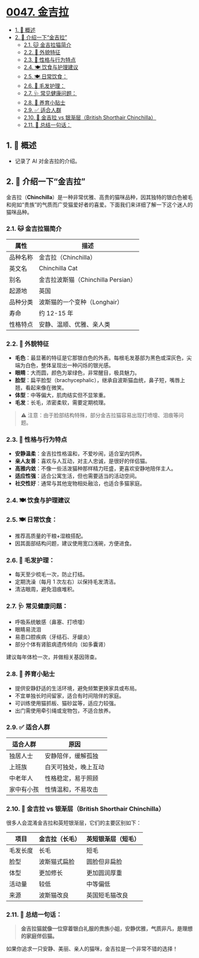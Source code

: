 # [0047. 金吉拉](https://github.com/tnotesjs/TNotes.notes/tree/main/notes/0047.%20%E9%87%91%E5%90%89%E6%8B%89)

<!-- region:toc -->

- [1. 📝 概述](#1--概述)
- [2. 🤖 介绍一下“金吉拉”](#2--介绍一下金吉拉)
  - [2.1. 🐱 金吉拉猫简介](#21--金吉拉猫简介)
  - [2.2. 🌟 外貌特征](#22--外貌特征)
  - [2.3. 🧠 性格与行为特点](#23--性格与行为特点)
  - [2.4. 🍽 饮食与护理建议](#24--饮食与护理建议)
  - [2.5. 🍽 日常饮食：](#25--日常饮食)
  - [2.6. 💆 毛发护理：](#26--毛发护理)
  - [2.7. 🩺 常见健康问题：](#27--常见健康问题)
  - [2.8. 🐾 养育小贴士](#28--养育小贴士)
  - [2.9. ✅ 适合人群](#29--适合人群)
  - [2.10. 📸 金吉拉 vs 银渐层（British Shorthair Chinchilla）](#210--金吉拉-vs-银渐层british-shorthair-chinchilla)
  - [2.11. 🧡 总结一句话：](#211--总结一句话)

<!-- endregion:toc -->

## 1. 📝 概述

- 记录了 AI 对金吉拉的介绍。

## 2. 🤖 介绍一下“金吉拉”

金吉拉（**Chinchilla**）是一种非常优雅、高贵的猫咪品种，因其独特的银白色被毛和宛如“贵族”的气质而广受猫爱好者的喜爱。下面我们来详细了解一下这个迷人的猫咪品种。

### 2.1. 🐱 金吉拉猫简介

| 属性     | 描述                               |
| -------- | ---------------------------------- |
| 品种名称 | 金吉拉（Chinchilla）               |
| 英文名   | Chinchilla Cat                     |
| 别名     | 金吉拉波斯猫（Chinchilla Persian） |
| 起源地   | 英国                               |
| 品种分类 | 波斯猫的一个变种（Longhair）       |
| 寿命     | 约 12-15 年                        |
| 性格特点 | 安静、温顺、优雅、亲人类           |

### 2.2. 🌟 外貌特征

- **毛色**：最显著的特征是它那银白色的外表。每根毛发基部为黑色或深灰色，尖端为白色，整体呈现出一种闪烁的银光感。
- **眼睛**：大而圆，颜色为翠绿色，非常醒目，极具魅力。
- **脸型**：扁平脸型（brachycephalic），继承自波斯猫血统，鼻子短，嘴唇上翘，看起来像在微笑。
- **体型**：中等偏大，肌肉结实但不显笨重。
- **毛发**：长毛，浓密柔软，需要定期梳理。

> ⚠️ 注意：由于脸部结构特殊，部分金吉拉猫容易出现打喷嚏、泪痕等问题。

### 2.3. 🧠 性格与行为特点

- **安静温柔**：金吉拉性格温和，不爱吵闹，适合室内饲养。
- **亲人友善**：喜欢与人互动，对主人忠诚，是很好的伴侣猫。
- **高雅内敛**：不像一些活泼猫种那样精力旺盛，更喜欢安静地陪伴主人。
- **适应性强**：适合公寓生活，但也需要适当的活动空间。
- **社交性好**：通常与其他宠物相处融洽，也适合多猫家庭。

### 2.4. 🍽 饮食与护理建议

### 2.5. 🍽 日常饮食：

- 推荐高质量的干粮+湿粮搭配。
- 因其面部结构问题，建议使用宽口浅碗，方便进食。

### 2.6. 💆 毛发护理：

- 每天至少梳毛一次，防止打结。
- 定期洗澡（每月 1 次左右）以保持毛发清洁。
- 清洁眼周，避免泪痕堆积。

### 2.7. 🩺 常见健康问题：

- 呼吸系统敏感（鼻塞、打喷嚏）
- 眼睛易流泪
- 易患口腔疾病（牙结石、牙龈炎）
- 部分个体有肾脏病遗传倾向（如多囊肾）

建议每年体检一次，并做相关基因筛查。

### 2.8. 🐾 养育小贴士

- 提供安静舒适的生活环境，避免频繁更换家具或布局。
- 不宜单独长时间留家，适合有时间陪伴的家庭。
- 可训练使用猫抓板、猫砂盆等，适应力较强。
- 出门需使用牵引绳或宠物包，不适合放养。

### 2.9. ✅ 适合人群

| 适合人群   | 原因                 |
| ---------- | -------------------- |
| 独居人士   | 安静陪伴，缓解孤独   |
| 上班族     | 白天可独处，晚上互动 |
| 中老年人   | 性格稳定，易于照顾   |
| 家中有小孩 | 性情温和，不易攻击   |

### 2.10. 📸 金吉拉 vs 银渐层（British Shorthair Chinchilla）

很多人会混淆金吉拉和英短银渐层，它们的主要区别如下：

| 项目     | 金吉拉（长毛） | 英短银渐层（短毛） |
| -------- | -------------- | ------------------ |
| 毛发长度 | 长毛           | 短毛               |
| 脸型     | 波斯猫式扁脸   | 圆脸但非扁脸       |
| 体型     | 更加修长       | 更加圆润厚重       |
| 活动量   | 较低           | 中等偏低           |
| 来源     | 波斯猫改良     | 英国短毛猫改良     |

### 2.11. 🧡 总结一句话：

> **金吉拉猫就像一位穿着银白礼服的贵族小姐，安静优雅，气质非凡，是理想的家庭伴侣猫。**

如果你追求一只安静、美丽、亲人的猫咪，金吉拉是一个非常不错的选择！
